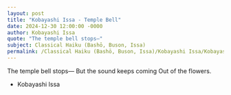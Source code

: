```yaml
---
layout: post
title: "Kobayashi Issa - Temple Bell"
date: 2024-12-30 12:00:00 -0000
author: Kobayashi Issa
quote: "The temple bell stops—"
subject: Classical Haiku (Bashō, Buson, Issa)
permalink: /Classical Haiku (Bashō, Buson, Issa)/Kobayashi Issa/Kobayashi Issa - Temple Bell
---
```


The temple bell stops—
But the sound keeps coming
Out of the flowers.


- Kobayashi Issa
